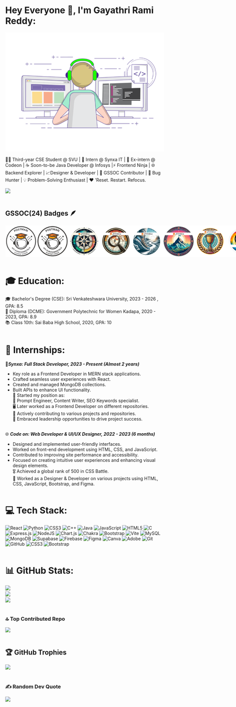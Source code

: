 # Hey Everyone 👋, I'm Gayathri Rami Reddy:

<p align="right"><img src="https://raw.githubusercontent.com/devSouvik/devSouvik/master/gif3.gif" alt="gayathri"></p>

👨‍💻 Third-year CSE Student @ SVU  |  🌟 Intern @ Synxa IT  | 🔧 Ex-intern @ Codeon  | ☕ Soon-to-be Java Developer @ Infosys |⚡ Frontend Ninja  |  🌐 Backend Explorer |  📈Designer & Developer  |  🚀 GSSOC Contributor | 🐞 Bug Hunter | 💡 Problem-Solving Enthusiast | ❤️ 'Reset. Restart. Refocus.
<br><br>[![](https://visitcount.itsvg.in/api?id=RAMIREDDYGAYATHRI02&icon=1&color=0)](https://visitcount.itsvg.in)<br><br>

## GSSOC(24) Badges 🪶
<div style='display:flex; align-items:center; gap: 10; align='center'>
  <img src="https://github.com/RAMIREDDYGAYATHRI02/RAMIREDDYGAYATHRI02/blob/main/Documents/Postman%20Dark.png" width="100px" height="100px" />
  <img src="https://github.com/RAMIREDDYGAYATHRI02/RAMIREDDYGAYATHRI02/blob/main/Documents/Postman%20White.png" width="100px" height="100px" />
  <img src="https://github.com/RAMIREDDYGAYATHRI02/RAMIREDDYGAYATHRI02/blob/main/Documents/1.png" width="100px" height="100px" />
  <img src="https://github.com/RAMIREDDYGAYATHRI02/RAMIREDDYGAYATHRI02/blob/main/Documents/2.png" width="100px" height="100px" />
  <img src="https://github.com/RAMIREDDYGAYATHRI02/RAMIREDDYGAYATHRI02/blob/main/Documents/3.png" width="100px" height="100px" />
  <img src="https://github.com/RAMIREDDYGAYATHRI02/RAMIREDDYGAYATHRI02/blob/main/Documents/4.png" width="100px" height="100px" />
  <img src="https://github.com/RAMIREDDYGAYATHRI02/RAMIREDDYGAYATHRI02/blob/main/Documents/5.png" width="100px" height="100px" />
  
  <img src="https://github.com/RAMIREDDYGAYATHRI02/RAMIREDDYGAYATHRI02/blob/main/Documents/6.png" width="100px" height="100px" />

  
  
  

</div><br>


# 🎓 Education:     
🎓 Bachelor's Degree (CSE): Sri Venkateshwara University, 2023 - 2026 , GPA: 8.5<br>       🎒 Diploma (DCME): Government Polytechnic for Women Kadapa, 2020 - 2023, GPA: 8.9<br>       📚 Class 10th: Sai Baba High School, 2020, GPA: 10<br><br>

# 🌟 Internships:

   🏢<b><i>Synxa: Full Stack Developer, 2023 - Present (Almost 2 years)</i></b><br>         
  - Key role as a Frontend Developer in MERN stack applications.<br>
  - Crafted seamless user experiences with React.<br>
  - Created and managed MongoDB collections.<br>
  - Built APIs to enhance UI functionality.<br>
  🌟 Started my position as:<br>
         📑 Prompt Engineer, Content Writer, SEO Keywords specialist.<br>
         🖥️ Later worked as a Frontend Developer on different repositories.<br>
         💼 Actively contributing to various projects and repositories.<br>
         🎯 Embraced leadership opportunities to drive project success.<br><br>
  
  🌐 <b><i>Code on: Web Developer & UI/UX Designer, 2022 - 2023 (6 months)</i></b><br>           
  - Designed and implemented user-friendly interfaces.<br> 
  - Worked on front-end development using HTML, CSS, and JavaScript.<br>  
  - Contributed to improving site performance and accessibility.<br> 
  - Focused on creating intuitive user experiences and enhancing visual design elements.<br>
         🎖 Achieved a global rank of 500 in CSS Battle.<br>
         🎨 Worked as a Designer & Developer on various projects using HTML, CSS, JavaScript, Bootstrap, and Figma.<br><br>




# 💻 Tech Stack:
![React](https://img.shields.io/badge/react-%2320232a.svg?style=for-the-badge&logo=react&logoColor=%2361DAFB) ![Python](https://img.shields.io/badge/python-3670A0?style=for-the-badge&logo=python&logoColor=ffdd54) ![CSS3](https://img.shields.io/badge/css3-%231572B6.svg?style=for-the-badge&logo=css3&logoColor=white) ![C++](https://img.shields.io/badge/c++-%2300599C.svg?style=for-the-badge&logo=c%2B%2B&logoColor=white) ![Java](https://img.shields.io/badge/java-%23ED8B00.svg?style=for-the-badge&logo=openjdk&logoColor=white) ![JavaScript](https://img.shields.io/badge/javascript-%23323330.svg?style=for-the-badge&logo=javascript&logoColor=%23F7DF1E) ![HTML5](https://img.shields.io/badge/html5-%23E34F26.svg?style=for-the-badge&logo=html5&logoColor=white)  ![C](https://img.shields.io/badge/c-%2300599C.svg?style=for-the-badge&logo=c&logoColor=white) ![Express.js](https://img.shields.io/badge/express.js-%23404d59.svg?style=for-the-badge&logo=express&logoColor=%2361DAFB) ![NodeJS](https://img.shields.io/badge/node.js-6DA55F?style=for-the-badge&logo=node.js&logoColor=white) ![Chart.js](https://img.shields.io/badge/chart.js-F5788D.svg?style=for-the-badge&logo=chart.js&logoColor=white) ![Chakra](https://img.shields.io/badge/chakra-%234ED1C5.svg?style=for-the-badge&logo=chakraui&logoColor=white) ![Bootstrap](https://img.shields.io/badge/bootstrap-%238511FA.svg?style=for-the-badge&logo=bootstrap&logoColor=white) ![Vite](https://img.shields.io/badge/vite-%23646CFF.svg?style=for-the-badge&logo=vite&logoColor=white) ![MySQL](https://img.shields.io/badge/mysql-4479A1.svg?style=for-the-badge&logo=mysql&logoColor=white) ![MongoDB](https://img.shields.io/badge/MongoDB-%234ea94b.svg?style=for-the-badge&logo=mongodb&logoColor=white) ![Supabase](https://img.shields.io/badge/Supabase-3ECF8E?style=for-the-badge&logo=supabase&logoColor=white) ![Firebase](https://img.shields.io/badge/firebase-a08021?style=for-the-badge&logo=firebase&logoColor=ffcd34) ![Figma](https://img.shields.io/badge/figma-%23F24E1E.svg?style=for-the-badge&logo=figma&logoColor=white) ![Canva](https://img.shields.io/badge/Canva-%2300C4CC.svg?style=for-the-badge&logo=Canva&logoColor=white) ![Adobe](https://img.shields.io/badge/adobe-%23FF0000.svg?style=for-the-badge&logo=adobe&logoColor=white) ![Git](https://img.shields.io/badge/git-%23F05033.svg?style=for-the-badge&logo=git&logoColor=white) ![GitHub](https://img.shields.io/badge/github-%23121011.svg?style=for-the-badge&logo=github&logoColor=white) ![CSS3](https://img.shields.io/badge/css3-%231572B6.svg?style=for-the-badge&logo=css3&logoColor=white) ![Bootstrap](https://img.shields.io/badge/bootstrap-%238511FA.svg?style=for-the-badge&logo=bootstrap&logoColor=white) 
<br><br>
# 📊 GitHub Stats:
  <img src="https://github-readme-stats.vercel.app/api?username=RAMIREDDYGAYATHRI02&theme=radical&hide_border=false&include_all_commits=true&count_private=true" /><br/>
  <img src="https://github-readme-streak-stats.herokuapp.com/?user=RAMIREDDYGAYATHRI02&theme=radical&hide_border=false" /><br/>
  <img src="https://github-readme-stats.vercel.app/api/top-langs/?username=RAMIREDDYGAYATHRI02&theme=radical&hide_border=false&include_all_commits=true&count_private=true&layout=compact" />
<br><br>
### 🔝 Top Contributed Repo
![](https://github-contributor-stats.vercel.app/api?username=RAMIREDDYGAYATHRI02&limit=5&theme=radical&combine_all_yearly_contributions=true)
<br><br>
## 🏆 GitHub Trophies
![](https://github-profile-trophy.vercel.app/?username=RAMIREDDYGAYATHRI02&theme=radical&no-frame=true&no-bg=false&margin-w=4)
<br><br>
### ✍️ Random Dev Quote
![](https://quotes-github-readme.vercel.app/api?type=vetical&theme=radical)
<!-- Proudly created with GPRM ( https://gprm.itsvg.in ) -->
